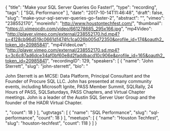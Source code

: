 {
  "title": "Make your SQL Server Queries Go Faster!",
  "type": "recording",
  "tags": [
    "SQL Performance"
  ],
  "date": "2017-10-14T11:46:48",
  "draft": false,
  "slug": "make-your-sql-server-queries-go-faster-2",
  "abstract": "",
  "vimeo": "238552170",
  "moreinfo": "http://www.houstontechfest.com/",
  "thumbnail": "https://i.vimeocdn.com/video/661278685_295x166.jpg",
  "mp4Video": "http://player.vimeo.com/external/238552170.hd.mp4?s=4128cb96d519c0661d1474fc1ca026b005d72350&profile_id=174&oauth2_token_id=20985841",
  "mp4VideoLow": "http://player.vimeo.com/external/238552170.sd.mp4?s=3c6c87ad6dce34af0bf60e8d2faddbacd10c906e&profile_id=165&oauth2_token_id=20985841",
  "recordingID": 129,
  "speakers": [
    {
      "name": "John Sterrett",
      "slug": "john-sterrett",
      "bio": "<p>John Sterrett is an MCSE: Data Platform, Principal Consultant and the Founder of Procure SQL LLC.  John has presented at many community events, including Microsoft Ignite, PASS Member Summit, SQLRally, 24 Hours of PASS, SQLSaturdays, PASS Chapters, and Virtual Chapter meetings. John is a leader of the Austin SQL Server User Group and the founder of the HADR Virtual Chapter.</p>",
      "count": 18
    }
  ],
  "ugtvtags": [
    {
      "name": "SQL Performance",
      "slug": "sql-performance",
      "count": 18
    }
  ],
  "meetups": [
    {
      "name": "Houston Techfest",
      "slug": "houston-techfest",
      "count": 118
    }
  ]
}